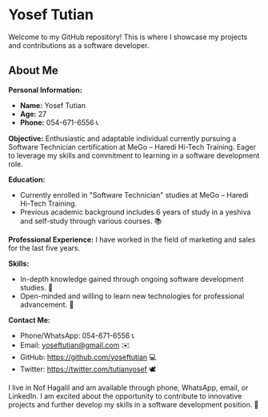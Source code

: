 # Yosef Tutian

Welcome to my GitHub repository! This is where I showcase my projects and contributions as a software developer.

## About Me

**Personal Information:**
- **Name:** Yosef Tutian
- **Age:** 27
- **Phone:** 054-671-6556 📞

**Objective:**
Enthusiastic and adaptable individual currently pursuing a Software Technician certification at MeGo – Haredi Hi-Tech Training. Eager to leverage my skills and commitment to learning in a software development role.

**Education:**
- Currently enrolled in "Software Technician" studies at MeGo – Haredi Hi-Tech Training.
- Previous academic background includes 6 years of study in a yeshiva and self-study through various courses. 📚

**Professional Experience:**
I have worked in the field of marketing and sales for the last five years.

**Skills:**
- In-depth knowledge gained through ongoing software development studies. 🧠
- Open-minded and willing to learn new technologies for professional advancement. 🚀

**Contact Me:**
- Phone/WhatsApp: 054-671-6556 📞
- Email: yoseftutian@gmail.com ✉️
- GitHub: https://github.com/yoseftutian 💻
- Twitter: https://twitter.com/tutianyosef 🕊️

I live in Nof Hagalil and am available through phone, WhatsApp, email, or LinkedIn. I am excited about the opportunity to contribute to innovative projects and further develop my skills in a software development position. 🌟
